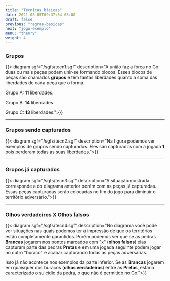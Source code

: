 ```yaml
---
title: "Técnicas básicas"
date: 2021-08-05T09:37:54-03:00
draft: false
previous: "regras-basicas"
next: "jogo-exemplo"
menu: "theory"
weight: 4
---
```


### Grupos



{{< diagram sgf="/sgfs/tecn1.sgf" description="A união faz a força no Go: duas ou mais peças podem unir-se formando blocos. Esses blocos de peças são chamados <strong>grupos</strong> e têm tantas liberdades quanto a soma das liberdades de cada peça que o forma.</p><p>Grupo A: <strong>11</strong> liberdades.</p><p>Grupo B: <strong>14</strong> liberdades.</p><p>Grupo C: <strong>13</strong> liberdades.">}} 

---

### Grupos sendo capturados

{{< diagram sgf="/sgfs/tecn2.sgf" description="Na figura podemos ver exemplos de grupos sendo capturados. Eles são capturados com a jogada <strong>1</strong> pois perderam todas as suas liberdades.">}} 


---
### Grupos já capturados


{{< diagram sgf="/sgfs/tecn3.sgf" description="A situação mostrada corresponde a do diagrama anterior porém com as peças já capturadas. Essas peças capturadas serão colocadas no fim do jogo para diminuir o território adversário.">}} 


---
### Olhos verdadeiros X Olhos falsos


{{< diagram sgf="/sgfs/tecn4.sgf" description="No diagrama você pode ver situações nas quais podemos ter a impressão de que os territórios estão completamente garantidos. Porém podemos ver que se as pedras <strong>Brancas</strong> jogarem nos pontos marcados com \"x\" (<strong>olhos falsos</strong>) elas capturam parte das pedras <strong>Pretas</strong> e em uma jogada seguinte podem jogar no outro \"buraco\" e acabar capturando todas as peças adversárias.</p><p>Isso já não acontece nos exemplos da parte inferior. Se as <strong>Brancas</strong> jogarem em quaisquer dos buracos (<strong>olhos verdadeiros</strong>) entre as <strong>Pretas</strong>, estaria caracterizado o suicídio da pedra, o que não é permitido no Go.">}} 



